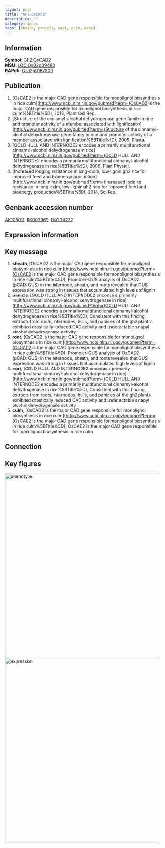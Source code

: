 ```yaml
---
layout: post
title: "GH2,OsCAD2"
description: ""
category: genes
tags: [sheath, panicle, root, culm, Gene]
---
```


## Information
__Symbol__: GH2,OsCAD2  
__MSU__: [LOC_Os02g09490](http://rice.plantbiology.msu.edu/cgi-bin/ORF_infopage.cgi?orf=LOC_Os02g09490)  
__RAPdb__: [Os02g0187800](http://rapdb.dna.affrc.go.jp/viewer/gbrowse_details/irgsp1?name=Os02g0187800)  

## Publication
1. [OsCAD2 is the major CAD gene responsible for monolignol biosynthesis in rice culm](http://www.ncbi.nlm.nih.gov/pubmed?term=(OsCAD2 is the major CAD gene responsible for monolignol biosynthesis in rice culm%5BTitle%5D), 2012, Plant Cell Rep.
2. [Structure of the cinnamyl-alcohol dehydrogenase gene family in rice and promoter activity of a member associated with lignification](http://www.ncbi.nlm.nih.gov/pubmed?term=(Structure of the cinnamyl-alcohol dehydrogenase gene family in rice and promoter activity of a member associated with lignification%5BTitle%5D), 2005, Planta.
3. [GOLD HULL AND INTERNODE2 encodes a primarily multifunctional cinnamyl-alcohol dehydrogenase in rice](http://www.ncbi.nlm.nih.gov/pubmed?term=(GOLD HULL AND INTERNODE2 encodes a primarily multifunctional cinnamyl-alcohol dehydrogenase in rice%5BTitle%5D), 2006, Plant Physiol.
4. [Increased lodging resistance in long-culm, low-lignin gh2 rice for improved feed and bioenergy production](http://www.ncbi.nlm.nih.gov/pubmed?term=(Increased lodging resistance in long-culm, low-lignin gh2 rice for improved feed and bioenergy production%5BTitle%5D), 2014, Sci Rep.

## Genbank accession number
[AK105011](http://www.ncbi.nlm.nih.gov/nuccore/AK105011), [BK003969](http://www.ncbi.nlm.nih.gov/nuccore/BK003969), [DQ234272](http://www.ncbi.nlm.nih.gov/nuccore/DQ234272)

## Expression information

## Key message
1. __sheath__, [OsCAD2 is the major CAD gene responsible for monolignol biosynthesis in rice culm](http://www.ncbi.nlm.nih.gov/pubmed?term=(OsCAD2 is the major CAD gene responsible for monolignol biosynthesis in rice culm%5BTitle%5D),  Promoter-GUS analysis of OsCAD2 (pCAD::GUS) in the internode, sheath, and roots revealed that GUS expression was strong in tissues that accumulated high levels of lignin
2. __panicle__, [GOLD HULL AND INTERNODE2 encodes a primarily multifunctional cinnamyl-alcohol dehydrogenase in rice](http://www.ncbi.nlm.nih.gov/pubmed?term=(GOLD HULL AND INTERNODE2 encodes a primarily multifunctional cinnamyl-alcohol dehydrogenase in rice%5BTitle%5D),  Consistent with this finding, extracts from roots, internodes, hulls, and panicles of the gh2 plants exhibited drastically reduced CAD activity and undetectable sinapyl alcohol dehydrogenase activity
3. __root__, [OsCAD2 is the major CAD gene responsible for monolignol biosynthesis in rice culm](http://www.ncbi.nlm.nih.gov/pubmed?term=(OsCAD2 is the major CAD gene responsible for monolignol biosynthesis in rice culm%5BTitle%5D),  Promoter-GUS analysis of OsCAD2 (pCAD::GUS) in the internode, sheath, and roots revealed that GUS expression was strong in tissues that accumulated high levels of lignin
4. __root__, [GOLD HULL AND INTERNODE2 encodes a primarily multifunctional cinnamyl-alcohol dehydrogenase in rice](http://www.ncbi.nlm.nih.gov/pubmed?term=(GOLD HULL AND INTERNODE2 encodes a primarily multifunctional cinnamyl-alcohol dehydrogenase in rice%5BTitle%5D),  Consistent with this finding, extracts from roots, internodes, hulls, and panicles of the gh2 plants exhibited drastically reduced CAD activity and undetectable sinapyl alcohol dehydrogenase activity
5. __culm__, [OsCAD2 is the major CAD gene responsible for monolignol biosynthesis in rice culm](http://www.ncbi.nlm.nih.gov/pubmed?term=(OsCAD2 is the major CAD gene responsible for monolignol biosynthesis in rice culm%5BTitle%5D), OsCAD2 is the major CAD gene responsible for monolignol biosynthesis in rice culm

## Connection

## Key figures
<img src="http://ricencode.github.io/images/gh2~OsCAD2.pheno.png" alt="phenotype"  style="width: 600px;"/>

<img src="http://ricencode.github.io/images/gh2~OsCAD2.exp.png" alt="expression"  style="width: 600px;"/>



